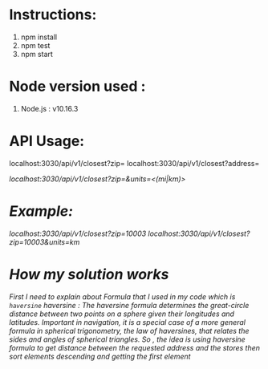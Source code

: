 # Instructions:
  1. npm  install
  2. npm  test  
  3. npm start 

# Node version used :
  1. Node.js : v10.16.3
  # API Usage: 
  localhost:3030/api/v1/closest?zip=<zip>
  localhost:3030/api/v1/closest?address=<address>
  localhost:3030/api/v1/closest?zip=<zip>&units=<(mi|km)>
  
  # Example:
  localhost:3030/api/v1/closest?zip=10003
  localhost:3030/api/v1/closest?zip=10003&units=km


# How my solution works

  First I need to explain about Formula that I used in my code which is `haversine`
  haversine : The haversine formula determines the great-circle distance between two points on a sphere given their longitudes and latitudes. Important in navigation, it is a special case of a more general formula in spherical trigonometry, the law of haversines, that relates the sides and angles of spherical triangles.
 So , the idea is using haversine formula to get distance between the requested address and the stores then sort elements descending and getting the first element 


